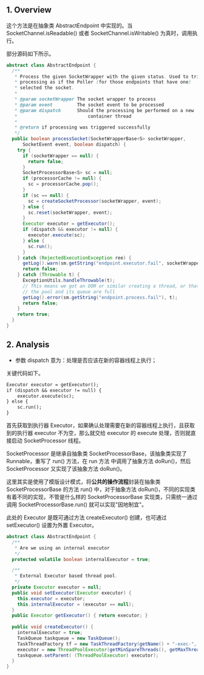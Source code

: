 ## 1. Overview
这个方法是在抽象类 AbstractEndpoint 中实现的。当 SocketChannel.isReadable() 或者 SocketChannel.isWritable()
为真时，调用执行。

部分源码如下所示。
```java
abstract class AbstractEndpoint {
  /**
   * Process the given SocketWrapper with the given status. Used to trigger
   * processing as if the Poller (for those endpoints that have one)
   * selected the socket.
   *
   * @param socketWrapper The socket wrapper to process
   * @param event         The socket event to be processed
   * @param dispatch      Should the processing be performed on a new
   *                          container thread
   *
   * @return if processing was triggered successfully
   */
  public boolean processSocket(SocketWrapperBase<S> socketWrapper,
      SocketEvent event, boolean dispatch) {
    try {
      if (socketWrapper == null) {
        return false;
      }
      SocketProcessorBase<S> sc = null;
      if (processorCache != null) {
        sc = processorCache.pop();
      }
      if (sc == null) {
        sc = createSocketProcessor(socketWrapper, event);
      } else {
        sc.reset(socketWrapper, event);
      }
      Executor executor = getExecutor();
      if (dispatch && executor != null) {
        executor.execute(sc);
      } else {
        sc.run();
      }
    } catch (RejectedExecutionException ree) {
      getLog().warn(sm.getString("endpoint.executor.fail", socketWrapper) , ree);
      return false;
    } catch (Throwable t) {
      ExceptionUtils.handleThrowable(t);
      // This means we got an OOM or similar creating a thread, or that
      // the pool and its queue are full
      getLog().error(sm.getString("endpoint.process.fail"), t);
      return false;
    }
    return true;
  }
}
```

## 2. Analysis
- 参数 dispatch 意为：处理是否应该在新的容器线程上执行；

关键代码如下。
```markdown
Executor executor = getExecutor();
if (dispatch && executor != null) {
    executor.execute(sc);
} else {
    sc.run();
}
```
首先获取到执行器 Executor，如果确认处理需要在新的容器线程上执行，且获取到的执行器 executor 不为空，那么就交给 executor
的 execute 处理，否则就直接启动 SocketProcessor 线程。

SocketProcessor 是继承自抽象类 SocketProcessorBase，该抽象类实现了 Runnable，重写了 run() 方法，在 run 方法
中调用了抽象方法 doRun()，然后 SocketProcessor 又实现了该抽象方法 doRun()。

这里其实是使用了模版设计模式，将**公共的操作流程**封装在抽象类 SocketProcessorBase 的方法 run() 中，对于抽象方法
doRun()，不同的实现类有着不同的实现，不管是什么样的 SocketProcessorBase 实现类，只需统一通过调用 
SocketProcessorBase.run() 就可以实现"因地制宜"。

此处的 Executor 是既可通过方法 createExecutor() 创建，也可通过 setExecutor() 设置为外置 Executor。
```java
abstract class AbstractEndpoint {
  /**
   * Are we using an internal executor
   */
  protected volatile boolean internalExecutor = true;

  /**
   * External Executor based thread pool.
   */
  private Executor executor = null;
  public void setExecutor(Executor executor) {
    this.executor = executor;
    this.internalExecutor = (executor == null);
  }
  public Executor getExecutor() { return executor; }
  
  public void createExecutor() {
    internalExecutor = true;
    TaskQueue taskqueue = new TaskQueue();
    TaskThreadFactory tf = new TaskThreadFactory(getName() + "-exec-", daemon, getThreadPriority());
    executor = new ThreadPoolExecutor(getMinSpareThreads(), getMaxThreads(), 60, TimeUnit.SECONDS,taskqueue, tf);
    taskqueue.setParent( (ThreadPoolExecutor) executor);
  }
}
```
